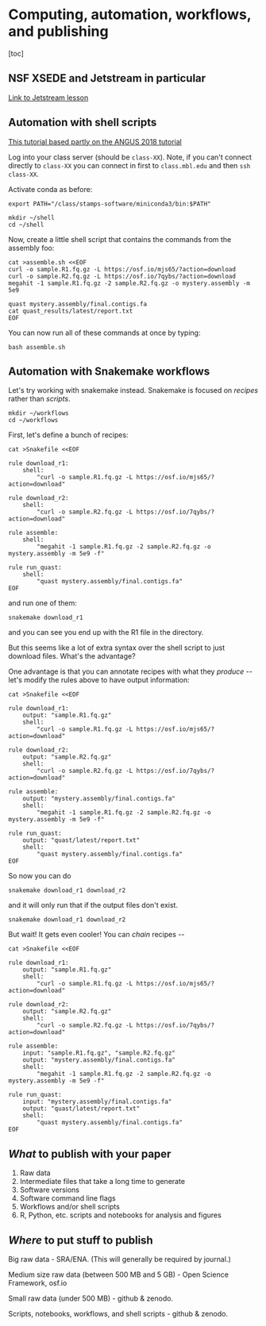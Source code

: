 # Computing, automation, workflows, and publishing

[toc]

## NSF XSEDE and Jetstream in particular

[Link to Jetstream lesson](https://angus.readthedocs.io/en/2018/jetstream/boot.html)

## Automation with shell scripts

[This tutorial based partly on the ANGUS 2018 tutorial](https://hackmd.io/olmSyg4IR3m0EGDNhb9aaA)

Log into your class server (should be `class-XX`). Note, if you can't connect directly to `class-XX` you can connect in first to `class.mbl.edu` and then `ssh class-XX`.

Activate conda as before:
```
export PATH="/class/stamps-software/miniconda3/bin:$PATH"
```


```
mkdir ~/shell
cd ~/shell
```


Now, create a little shell script that contains the commands
from the assembly foo:
```
cat >assemble.sh <<EOF
curl -o sample.R1.fq.gz -L https://osf.io/mjs65/?action=download
curl -o sample.R2.fq.gz -L https://osf.io/7qybs/?action=download
megahit -1 sample.R1.fq.gz -2 sample.R2.fq.gz -o mystery.assembly -m 5e9

quast mystery.assembly/final.contigs.fa
cat quast_results/latest/report.txt
EOF
```

You can now run all of these commands at once by typing:

```
bash assemble.sh
```


## Automation with Snakemake workflows

Let's try working with snakemake instead. Snakemake is
focused on *recipes* rather than *scripts*.

```
mkdir ~/workflows
cd ~/workflows
```


First, let's define a bunch of recipes:
```
cat >Snakefile <<EOF

rule download_r1:
    shell:
        "curl -o sample.R1.fq.gz -L https://osf.io/mjs65/?action=download"

rule download_r2:
    shell:
        "curl -o sample.R2.fq.gz -L https://osf.io/7qybs/?action=download"

rule assemble:
    shell:
        "megahit -1 sample.R1.fq.gz -2 sample.R2.fq.gz -o mystery.assembly -m 5e9 -f"

rule run_quast:
    shell:
        "quast mystery.assembly/final.contigs.fa"
EOF
```
and run one of them:

```
snakemake download_r1
```
and you can see you end up with the R1 file in the directory.

But this seems like a lot of extra syntax over the shell script to just download files. What's the advantage?

One advantage is that you can annotate recipes with what they *produce* -- let's modify the rules above to have output information:

```
cat >Snakefile <<EOF

rule download_r1:
    output: "sample.R1.fq.gz"
    shell:
        "curl -o sample.R1.fq.gz -L https://osf.io/mjs65/?action=download"

rule download_r2:
    output: "sample.R2.fq.gz"
    shell:
        "curl -o sample.R2.fq.gz -L https://osf.io/7qybs/?action=download"

rule assemble:
    output: "mystery.assembly/final.contigs.fa"
    shell:
        "megahit -1 sample.R1.fq.gz -2 sample.R2.fq.gz -o mystery.assembly -m 5e9 -f"

rule run_quast:
    output: "quast/latest/report.txt"
    shell:
        "quast mystery.assembly/final.contigs.fa"
EOF
```

So now you can do

```
snakemake download_r1 download_r2
```

and it will only run that if the output files don't exist.

```
snakemake download_r1 download_r2
```

But wait! It gets even cooler! You can *chain* recipes --

```
cat >Snakefile <<EOF

rule download_r1:
    output: "sample.R1.fq.gz"
    shell:
        "curl -o sample.R1.fq.gz -L https://osf.io/mjs65/?action=download"

rule download_r2:
    output: "sample.R2.fq.gz"
    shell:
        "curl -o sample.R2.fq.gz -L https://osf.io/7qybs/?action=download"

rule assemble:
    input: "sample.R1.fq.gz", "sample.R2.fq.gz"
    output: "mystery.assembly/final.contigs.fa"
    shell:
        "megahit -1 sample.R1.fq.gz -2 sample.R2.fq.gz -o mystery.assembly -m 5e9 -f"

rule run_quast:
    input: "mystery.assembly/final.contigs.fa"
    output: "quast/latest/report.txt"
    shell:
        "quast mystery.assembly/final.contigs.fa"
EOF

```

## *What* to publish with your paper

1. Raw data
2. Intermediate files that take a long time to generate
3. Software versions
4. Software command line flags
5. Workflows and/or shell scripts
6. R, Python, etc. scripts and notebooks for analysis and figures

## *Where* to put stuff to publish

Big raw data - SRA/ENA. (This will generally be required by journal.)

Medium size raw data (between 500 MB and 5 GB) - Open Science Framework, osf.io

Small raw data (under 500 MB) - github & zenodo.

Scripts, notebooks, workflows, and shell scripts - github & zenodo.

